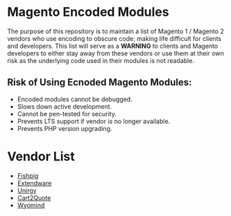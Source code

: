 # Magento Encoded Modules
The purpose of this repository is to maintain a list of Magento 1 / Magento 2 vendors who use encoding to obscure code; making life difficult for clients and developers. This list will serve as a **WARNING** to clients and Magento developers to either stay away from these vendors or use them at their own risk as the underlying code used in their modules is not readable.

## Risk of Using Ecnoded Magento Modules: 
* Encoded modules cannot be debugged.
* Slows down active development.
* Cannot be pen-tested for security.
* Prevents LTS support if vendor is no longer available.
* Prevents PHP version upgrading.

# Vendor List
* [Fishpig](https://fishpig.co.uk/)
* [Extendware](https://www.extendware.com/)
* [Unirgy](https://unirgy.com/)
* [Cart2Quote](https://www.cart2quote.com/)
* [Wyomind](https://www.wyomind.com/)
